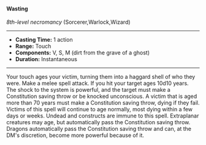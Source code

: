 #### Wasting
*8th-level necromancy* (Sorcerer,Warlock,Wizard)
___
- **Casting Time:** 1 action
- **Range:** Touch
- **Components:** V, S, M (dirt from the grave of a ghost)
- **Duration:** Instantaneous
---
Your touch ages your victim, turning them into a
haggard shell of who they were. Make a melee spell
attack. If you hit your target ages 10d10 years. The
shock to the system is powerful, and the target must
make a Constitution saving throw or be knocked
unconscious. A victim that is aged more than 70
years must make a Constitution saving throw, dying
if they fail. Victims of this spell will continue to age
normally, most dying within a few days or weeks.
Undead and constructs are immune to this spell.
Extraplanar creatures may age, but automatically
pass the Constitution saving throw. Dragons
automatically pass the Constitution saving throw
and can, at the DM's discretion, become more
powerful because of it.
